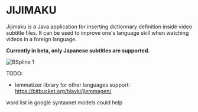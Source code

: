 # JIJIMAKU

Jijimaku is a Java application for inserting dictionnary definition inside video subtitle files. It can be used to improve one's language skill when watching videos in a foreign language.

**Currently in beta, only Japanese subtitles are supported.**

![BSpline 1](https://juliango202.github.io/img/jijimaku/snap1.jpg)

TODO:
- lemmatizer library for other languages support: https://bitbucket.org/hlavki/jlemmagen/

word list in google syntaxnet models could help
